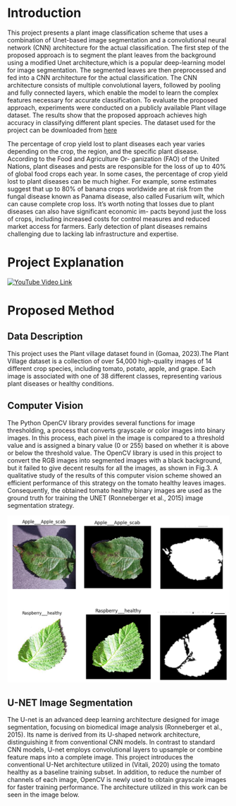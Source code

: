 # Introduction 
This project presents a plant image classification scheme that uses a combination of Unet-based image segmentation and a convolutional neural
network (CNN) architecture for the actual classification. The first step of the proposed approach is to segment the plant leaves from the
background using a modified Unet architecture,which is a popular deep-learning model for image segmentation. The segmented leaves are
then preprocessed and fed into a CNN architecture for the actual classification. The CNN architecture consists of multiple convolutional layers, 
followed by pooling and fully connected layers, which enable the model to learn the complex features necessary for accurate classification. 
To evaluate the proposed approach, experiments were conducted on a publicly available Plant village dataset. The results show that
the proposed approach achieves high accuracy in classifying different plant species. The dataset used for the project can be downloaded from [here](https://www.kaggle.com/datasets/vipoooool/new-plant-diseases-dataset/download?datasetVersionNumber=2)

The percentage of crop yield lost to plant diseases each year
varies depending on the crop, the region, and the specific
plant disease. According to the Food and Agriculture Or-
ganization (FAO) of the United Nations, plant diseases and
pests are responsible for the loss of up to 40% of global
food crops each year. In some cases, the percentage of
crop yield lost to plant diseases can be much higher. For
example, some estimates suggest that up to 80% of banana
crops worldwide are at risk from the fungal disease known
as Panama disease, also called Fusarium wilt, which can
cause complete crop loss. It’s worth noting that losses due
to plant diseases can also have significant economic im-
pacts beyond just the loss of crops, including increased
costs for control measures and reduced market access for
farmers. Early detection of plant diseases remains challenging due to lacking lab infrastructure and expertise.

# Project Explanation 
[![YouTube Video Link](https://img.youtube.com/vi/eyfjTdy0c60/maxresdefault.jpg)](https://youtu.be/eyfjTdy0c60)

# Proposed Method
## Data Description
This project uses the Plant village dataset found in (Gomaa, 2023).The Plant Village dataset is a collection of over
54,000 high-quality images of 14 different crop species,
including tomato, potato, apple, and grape. Each image
is associated with one of 38 different classes, representing
various plant diseases or healthy conditions.

## Computer Vision
The Python OpenCV library provides several functions for
image thresholding, a process that converts grayscale or
color images into binary images. In this process, each pixel
in the image is compared to a threshold value and is assigned a binary value (0 or 255) based on whether it is
above or below the threshold value. The OpenCV library
is used in this project to convert the RGB images into segmented images with a black background, but it failed to
give decent results for all the images, as shown in Fig.3.
A qualitative study of the results of this computer vision
scheme showed an efficient performance of this strategy on
the tomato healthy leaves images. Consequently, the obtained tomato healthy binary images are used as the ground
truth for training the UNET (Ronneberger et al., 2015) image segmentation strategy.

![Cv images](https://github.com/SumeetShanbhag/Plant-Leaf-Image-Disease-Detection-and-classification-using-UNET-CNN/blob/main/images/OpenCV.png)

##  U-NET Image Segmentation
The U-net is an advanced deep learning architecture designed for image segmentation, focusing on biomedical image analysis (Ronneberger et al., 2015). Its name is derived
from its U-shaped network architecture, distinguishing it
from conventional CNN models. In contrast to standard
CNN models, U-net employs convolutional layers to upsample or combine feature maps into a complete image.
This project introduces the conventional U-Net architecture utilized in (Vitali, 2020) using the tomato healthy as a
baseline training subset. In addition, to reduce the number
of channels of each image, OpenCV is newly used to obtain grayscale images for faster training performance. The
architecture utilized in this work can be seen in the image below.
